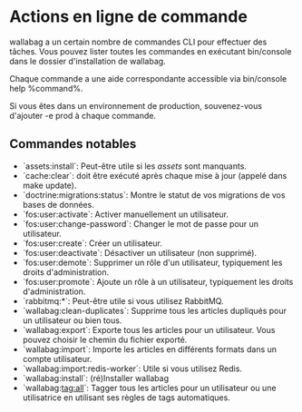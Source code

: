 Actions en ligne de commande
============================

wallabag a un certain nombre de commandes CLI pour effectuer des tâches.
Vous pouvez lister toutes les commandes en exécutant bin/console dans le
dossier d'installation de wallabag.

Chaque commande a une aide correspondante accessible via
bin/console help %command%.

<div class="admonition note">

Si vous êtes dans un environnement de production, souvenez-vous
d'ajouter -e prod à chaque commande.

</div>

Commandes notables
------------------

-   \`assets:install\`: Peut-être utile si les *assets* sont manquants.
-   \`cache:clear\`: doit être exécuté après chaque mise à jour (appelé
    dans make update).
-   \`doctrine:migrations:status\`: Montre le statut de vos migrations
    de vos bases de données.
-   \`fos:user:activate\`: Activer manuellement un utilisateur.
-   \`fos:user:change-password\`: Changer le mot de passe pour un
    utilisateur.
-   \`fos:user:create\`: Créer un utilisateur.
-   \`fos:user:deactivate\`: Désactiver un utilisateur (non supprimé).
-   \`fos:user:demote\`: Supprimer un rôle d'un utilisateur, typiquement
    les droits d'administration.
-   \`fos:user:promote\`: Ajoute un rôle à un utilisateur, typiquement
    les droits d'administration.
-   \`rabbitmq:\*\`: Peut-être utile si vous utilisez RabbitMQ.
-   \`wallabag:clean-duplicates\`: Supprime tous les articles dupliqués
    pour un utilisateur ou bien tous.
-   \`wallabag:export\`: Exporte tous les articles pour un utilisateur.
    Vous pouvez choisir le chemin du fichier exporté.
-   \`wallabag:import\`: Importe les articles en différents formats dans
    un compte utilisateur.
-   \`wallabag:import:redis-worker\`: Utile si vous utilisez Redis.
-   \`wallabag:install\`: (ré)Installer wallabag
-   \`wallabag:<tag:all>\`: Tagger tous les articles pour un utilisateur
    ou une utilisatrice en utilisant ses règles de tags automatiques.

